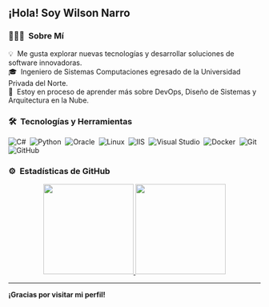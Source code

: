 <h2>¡Hola! Soy Wilson Narro</h2>

### 👨🏻‍💻 &nbsp;Sobre Mí

💡 &nbsp;Me gusta explorar nuevas tecnologías y desarrollar soluciones de software innovadoras.\
🎓 &nbsp;Ingeniero de Sistemas Computaciones egresado de la Universidad Privada del Norte.\
🌱 &nbsp;Estoy en proceso de aprender más sobre DevOps, Diseño de Sistemas y Arquitectura en la Nube.

### 🛠 &nbsp;Tecnologías y Herramientas

![C#](https://img.shields.io/badge/-C%23-05122A?style=flat&logo=csharp&logoColor=239120)&nbsp;
![Python](https://img.shields.io/badge/-Python-05122A?style=flat&logo=python)&nbsp;
![Oracle](https://img.shields.io/badge/-Oracle-05122A?style=flat&logo=oracle)&nbsp;
![Linux](https://img.shields.io/badge/-Linux-05122A?style=flat&logo=linux)&nbsp;
![IIS](https://img.shields.io/badge/-IIS-05122A?style=flat&logo=iis&logoColor=003A70)&nbsp;
![Visual Studio](https://img.shields.io/badge/-Visual%20Studio-05122A?style=flat&logo=visual-studio&logoColor=5C2D91)&nbsp;
![Docker](https://img.shields.io/badge/-Docker-05122A?style=flat&logo=docker&logoColor=2496ED)&nbsp;
![Git](https://img.shields.io/badge/-Git-05122A?style=flat&logo=git)&nbsp;
![GitHub](https://img.shields.io/badge/-GitHub-05122A?style=flat&logo=github)&nbsp;

### ⚙️ &nbsp;Estadísticas de GitHub

<p align="center">
<a href="https://github.com/Weyne">
  <img height="180em" src="https://github-readme-stats-eight-theta.vercel.app/api?username=Weyne&show_icons=true&theme=algolia&include_all_commits=true&count_private=true"/>
  <img height="180em" src="https://github-readme-stats-eight-theta.vercel.app/api/top-langs/?username=Weyne&layout=compact&langs_count=8&theme=algolia"/>
</a>
</p>

---

**¡Gracias por visitar mi perfil!**